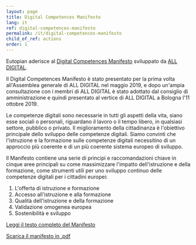```yaml
---
layout: page
title: Digital Competences Manifesto
lang: it
ref: digital-competences-manifesto
permalink: /it/digital-competences-manifesto
child_of_ref: actions
order: 1
---
```


Eutopian aderisce al [Digital Competences Manifesto](https://all-digital.org/manifesto/) sviluppato da [ALL DIGITAL](https://all-digital.org/).

Il Digital Competences Manifesto è stato presentato per la prima volta all'Assemblea generale di ALL DIGITAL nel maggio 2019, e dopo un'ampia consultazione con i membri di ALL DIGITAL è stato adottato dal consiglio di amministrazione e quindi presentato al vertice di ALL DIGITAL a Bologna l'11 ottobre 2019.

Le competenze digitali sono necessarie in tutti gli aspetti della vita, siano esse sociali o personali, riguardano il lavoro o il tempo libero, in qualsiasi settore, pubblico o privato. Il miglioramento della cittadinanza è l'obiettivo principale dello sviluppo delle competenze digitali. Siamo convinti che l'istruzione e la formazione sulle competenze digitali necessitino di un approccio più coerente e di un più coerente sistema europeo di sviluppo.

Il Manifesto contiene una serie di principi e raccomandazioni chiave in cinque aree principali su come massimizzare l'impatto dell'istruzione e della formazione, come strumenti utili per uno sviluppo continuo delle competenze digitali per i cittadini europei:

1. L'offerta di istruzione e formazione
2. Accesso all'istruzione e alla formazione
3. Qualità dell'istruzione e della formazione
4. Validazione omogenea europea
5. Sostenibilità e sviluppo

[Leggi il testo completo del Manifesto](https://all-digital.org/digital-competences-manifesto/)

[Scarica il manifesto in .pdf](https://all-digital.org/wp-content/uploads/2019/11/Manifesto_online-viewing.pdf)
